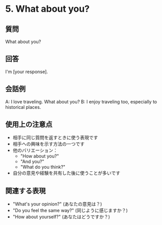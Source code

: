 # 5. What about you?

## 質問
What about you?

## 回答
I'm [your response].

## 会話例
A: I love traveling. What about you?
B: I enjoy traveling too, especially to historical places.

## 使用上の注意点
- 相手に同じ質問を返すときに使う表現です
- 相手への興味を示す方法の一つです
- 他のバリエーション：
  - "How about you?"
  - "And you?"
  - "What do you think?"
- 自分の意見や経験を共有した後に使うことが多いです

## 関連する表現
- "What's your opinion?" (あなたの意見は？)
- "Do you feel the same way?" (同じように感じますか？)
- "How about yourself?" (あなたはどうですか？) 